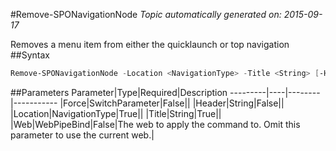 #Remove-SPONavigationNode
*Topic automatically generated on: 2015-09-17*

Removes a menu item from either the quicklaunch or top navigation
##Syntax
```powershell
Remove-SPONavigationNode -Location <NavigationType> -Title <String> [-Header <String>] [-Force [<SwitchParameter>]] [-Web <WebPipeBind>]
```


##Parameters
Parameter|Type|Required|Description
---------|----|--------|-----------
|Force|SwitchParameter|False||
|Header|String|False||
|Location|NavigationType|True||
|Title|String|True||
|Web|WebPipeBind|False|The web to apply the command to. Omit this parameter to use the current web.|
<!-- Ref: 5C6B2D6E29F4F890E927FF58C498589C -->